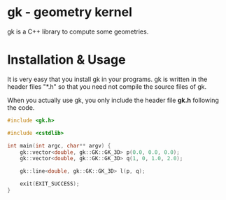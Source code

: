 # gk - geometry kernel

gk is a C++ library to compute some geometries.

# Installation & Usage

It is very easy that you install gk in your programs. gk is written in the header files "*.h" so that you need not compile the source files of gk. 

When you actually use gk, you only include the header file **gk.h** following the code.

```cpp
#include <gk.h>

#include <cstdlib>

int main(int argc, char** argv) {
	gk::vector<double, gk::GK::GK_3D> p(0.0, 0.0, 0.0);
	gk::vector<double, gk::GK::GK_3D> q(1, 0, 1.0, 2.0);

	gk::line<double, gk::GK::GK_3D> l(p, q);

	exit(EXIT_SUCCESS);
}
```
